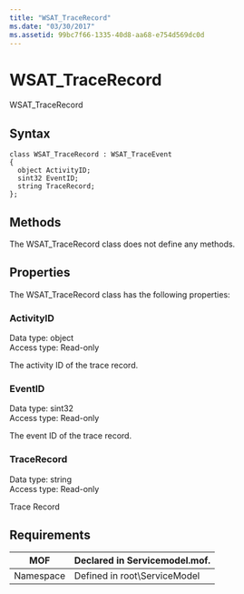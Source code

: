 ```yaml
---
title: "WSAT_TraceRecord"
ms.date: "03/30/2017"
ms.assetid: 99bc7f66-1335-40d8-aa68-e754d569dc0d
---
```

# WSAT_TraceRecord
WSAT_TraceRecord  
  
## Syntax  
  
```  
class WSAT_TraceRecord : WSAT_TraceEvent  
{  
  object ActivityID;  
  sint32 EventID;  
  string TraceRecord;  
};  
```  
  
## Methods  
 The WSAT_TraceRecord class does not define any methods.  
  
## Properties  
 The WSAT_TraceRecord class has the following properties:  
  
### ActivityID  
 Data type: object  
Access type: Read-only  
  
 The activity ID of the trace record.  
  
### EventID  
 Data type: sint32  
Access type: Read-only  
  
 The event ID of the trace record.  
  
### TraceRecord  
 Data type: string  
Access type: Read-only  
  
 Trace Record  
  
## Requirements  
  
|MOF|Declared in Servicemodel.mof.|  
|---------|-----------------------------------|  
|Namespace|Defined in root\ServiceModel|
